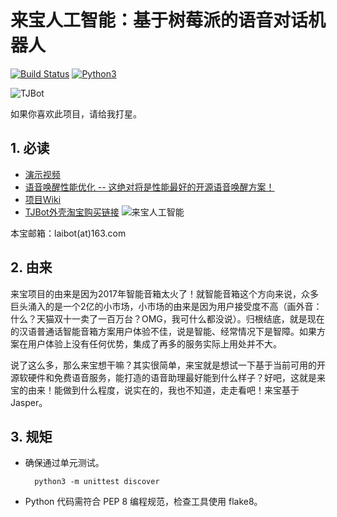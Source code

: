 来宝人工智能：基于树莓派的语音对话机器人
=================

[![Build Status](https://travis-ci.org/jjwang/laibot-client.svg?branch=master)](https://travis-ci.org/jjwang/laibot-client) [![Python3](https://img.shields.io/badge/python-3-blue.svg
)](https://www.python.org)

![TJBot](http://115.28.128.30/tjbot.jpg)

如果你喜欢此项目，请给我打星。

## 1. 必读
- [演示视频](http://v.youku.com/v_show/id_XMzIzNDUyNjQ5Mg==.html?spm=a2h3j.8428770.3416059.1)
- [语音唤醒性能优化 -- 这绝对将是性能最好的开源语音唤醒方案！](https://github.com/jjwang/laibot-client/wiki/%E8%AF%AD%E9%9F%B3%E5%94%A4%E9%86%92%E6%80%A7%E8%83%BD%E4%BC%98%E5%8C%96)
- [项目Wiki](https://github.com/jjwang/laibot-client/wiki)
- [TJBot外壳淘宝购买链接](https://item.taobao.com/item.htm?spm=a230r.1.14.24.602d176cLuq4DL&id=545308333122&ns=1&abbucket=13#detail)
![来宝人工智能](http://115.28.128.30/qrcode_for_laibot_bj_258.jpg)

本宝邮箱：laibot(at)163.com

## 2. 由来

来宝项目的由来是因为2017年智能音箱太火了！就智能音箱这个方向来说，众多巨头涌入的是一个2亿的小市场，小市场的由来是因为用户接受度不高（画外音：什么？天猫双十一卖了一百万台？OMG，我可什么都没说）。归根结底，就是现在的汉语普通话智能音箱方案用户体验不佳，说是智能、经常情况下是智障。如果方案在用户体验上没有任何优势，集成了再多的服务实际上用处并不大。

说了这么多，那么来宝想干嘛？其实很简单，来宝就是想试一下基于当前可用的开源软硬件和免费语音服务，能打造的语音助理最好能到什么样子？好吧，这就是来宝的由来！能做到什么程度，说实在的，我也不知道，走走看吧！来宝基于Jasper。

## 3. 规矩

- 确保通过单元测试。

        python3 -m unittest discover
- Python 代码需符合 PEP 8 编程规范，检查工具使用 flake8。

